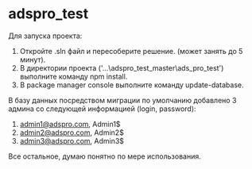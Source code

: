 # adspro_test
Для запуска проекта:
1. Откройте .sln файл и пересоберите решение. (может занять до 5 минут).
2. В директории проекта ('...\adspro_test_master\ads_pro_test\') выполните команду npm install.
3. В package manager console выполните команду update-database.

В базу данных посредством миграции по умолчанию добавлено 3 админа со следующей информацией (login, password):
1. admin1@adspro.com, Admin1$
2. admin2@adspro.com, Admin2$
3. admin3@adspro.com, Admin3$

Все остальное, думаю понятно по мере использования.
